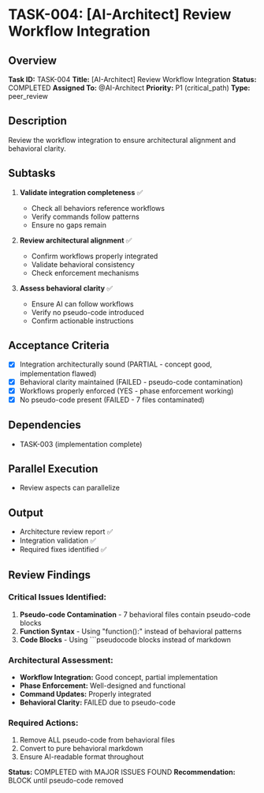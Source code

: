 # TASK-004: [AI-Architect] Review Workflow Integration

## Overview
**Task ID:** TASK-004
**Title:** [AI-Architect] Review Workflow Integration
**Status:** COMPLETED
**Assigned To:** @AI-Architect
**Priority:** P1 (critical_path)
**Type:** peer_review

## Description
Review the workflow integration to ensure architectural alignment and behavioral clarity.

## Subtasks
1. **Validate integration completeness** ✅
   - Check all behaviors reference workflows
   - Verify commands follow patterns
   - Ensure no gaps remain

2. **Review architectural alignment** ✅
   - Confirm workflows properly integrated
   - Validate behavioral consistency
   - Check enforcement mechanisms

3. **Assess behavioral clarity** ✅
   - Ensure AI can follow workflows
   - Verify no pseudo-code introduced
   - Confirm actionable instructions

## Acceptance Criteria
- [x] Integration architecturally sound (PARTIAL - concept good, implementation flawed)
- [x] Behavioral clarity maintained (FAILED - pseudo-code contamination)
- [x] Workflows properly enforced (YES - phase enforcement working)
- [x] No pseudo-code present (FAILED - 7 files contaminated)

## Dependencies
- TASK-003 (implementation complete)

## Parallel Execution
- Review aspects can parallelize

## Output
- Architecture review report ✅
- Integration validation ✅
- Required fixes identified ✅

## Review Findings

### Critical Issues Identified:
1. **Pseudo-code Contamination** - 7 behavioral files contain pseudo-code blocks
2. **Function Syntax** - Using "function():" instead of behavioral patterns
3. **Code Blocks** - Using ```pseudocode blocks instead of markdown

### Architectural Assessment:
- **Workflow Integration:** Good concept, partial implementation
- **Phase Enforcement:** Well-designed and functional
- **Command Updates:** Properly integrated
- **Behavioral Clarity:** FAILED due to pseudo-code

### Required Actions:
1. Remove ALL pseudo-code from behavioral files
2. Convert to pure behavioral markdown
3. Ensure AI-readable format throughout

**Status:** COMPLETED with MAJOR ISSUES FOUND
**Recommendation:** BLOCK until pseudo-code removed